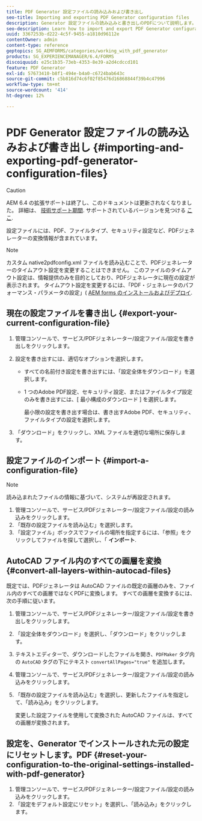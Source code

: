 ```yaml
---
title: PDF Generator 設定ファイルの読み込みおよび書き出し
seo-title: Importing and exporting PDF Generator configuration files
description: Generator 設定ファイルの読み込みと書き出しのPDFについて説明します。
seo-description: Learn how to import and export PDF Generator configuration files.
uuid: 3367253b-d222-4c5f-9455-a1810d96112e
contentOwner: admin
content-type: reference
geptopics: SG_AEMFORMS/categories/working_with_pdf_generator
products: SG_EXPERIENCEMANAGER/6.4/FORMS
discoiquuid: e25c1b35-73eb-4353-8e39-a2d4cdccd101
feature: PDF Generator
exl-id: 57673410-b8f1-494e-b4a0-c6724bab643c
source-git-commit: c5b816d74c6f02f85476d16868844f39b4c47996
workflow-type: tm+mt
source-wordcount: '414'
ht-degree: 12%

---
```


# PDF Generator 設定ファイルの読み込みおよび書き出し {#importing-and-exporting-pdf-generator-configuration-files}

>[!CAUTION]
>
>AEM 6.4 の拡張サポートは終了し、このドキュメントは更新されなくなりました。 詳細は、 [技術サポート期間](https://helpx.adobe.com/jp/support/programs/eol-matrix.html). サポートされているバージョンを見つける [ここ](https://experienceleague.adobe.com/docs/?lang=ja).

設定ファイルには、PDF、ファイルタイプ、セキュリティ設定など、PDFジェネレーターの変換情報が含まれています。

>[!NOTE]
>
>カスタム native2pdfconfig.xml ファイルを読み込むことで、PDFジェネレーターのタイムアウト設定を変更することはできません。 このファイルのタイムアウト設定は、情報提供のみを目的としており、PDFジェネレータに現在の設定が表示されます。 タイムアウト設定を変更するには、「PDF・ジェネレータのパフォーマンス・パラメータの設定」( [AEM forms のインストールおよびデプロイ](https://www.adobe.com/go/learn_aemforms_installJBoss_63_jp).

## 現在の設定ファイルを書き出し {#export-your-current-configuration-file}

1. 管理コンソールで、サービス/PDFジェネレーター/設定ファイル/設定を書き出しをクリックします。
1. 設定を書き出すには、適切なオプションを選択します。

   * すべての名前付き設定を書き出すには、「設定全体をダウンロード」を選択します。
   * 1 つのAdobe PDF設定、セキュリティ設定、またはファイルタイプ設定のみを書き出すには、[ 最小構成のダウンロード ] を選択します。

      最小限の設定を書き出す場合は、書き出すAdobe PDF、セキュリティ、ファイルタイプの設定を選択します。

1. 「ダウンロード」をクリックし、XML ファイルを適切な場所に保存します。

## 設定ファイルのインポート {#import-a-configuration-file}

>[!NOTE]
>
>読み込まれたファイルの情報に基づいて、システムが再設定されます。

1. 管理コンソールで、サービス/PDFジェネレーター/設定ファイル/設定の読み込みをクリックします。
1. 「既存の設定ファイルを読み込む」を選択します。
1. 「設定ファイル」ボックスでファイルの場所を指定するには、「参照」をクリックしてファイルを探して選択し、「 **インポート**.

## AutoCAD ファイル内のすべての画層を変換 {#convert-all-layers-within-autocad-files}

既定では、PDFジェネレータは AutoCAD ファイルの既定の画層のみを、ファイル内のすべての画層ではなくPDFに変換します。 すべての画層を変換するには、次の手順に従います。

1. 管理コンソールで、サービス/PDFジェネレーター/設定ファイル/設定を書き出しをクリックします。
1. 「設定全体をダウンロード」を選択し、「ダウンロード」をクリックします。
1. テキストエディターで、ダウンロードしたファイルを開き、`PDFMaker` タグ内の `AutoCAD` タグの下にテキスト `convertAllPages="true"` を追加します。
1. 管理コンソールで、サービス/PDFジェネレーター/設定ファイル/設定の読み込みをクリックします。
1. 「既存の設定ファイルを読み込む」を選択し、更新したファイルを指定して、「読み込み」をクリックします。

   変更した設定ファイルを使用して変換された AutoCAD ファイルは、すべての画層が変換されます。

## 設定を、Generator でインストールされた元の設定にリセットします。PDF {#reset-your-configuration-to-the-original-settings-installed-with-pdf-generator}

1. 管理コンソールで、サービス/PDFジェネレーター/設定ファイル/設定の読み込みをクリックします。
1. 「設定をデフォルト設定にリセット」を選択し、「読み込み」をクリックします。
